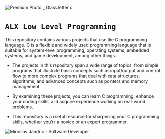 ![Premium Photo _ Glass letter c](https://github.com/Emedo586/alx-low_level_programming/assets/129039388/7e4bdd8b-6cee-4157-9958-1242adfd939a)

# `ALX Low Level Programming`

This repository contains various projects that use the C programming language. C is a flexible and widely used programming language that is suitable for system-level programming, operating systems, embedded systems, and game development, among other things. 
- The projects in this repository span a wide range of topics, from simple programs that illustrate basic concepts such as input/output and control flow to more complex programs that deal with data structures, algorithms, and advanced concepts such as pointers and memory management. 

- By examining these projects, you can learn C programming, enhance your coding skills, and acquire experience working on real-world problems.

- This repository is a useful resource for sharpening your C programming skills, whether you’re a novice or an expert programmer.

![Miroslav Jandric - Software Developer](https://github.com/Emedo586/alx-low_level_programming/assets/129039388/445999be-af8e-48db-a39c-2b90ce7d477c)

